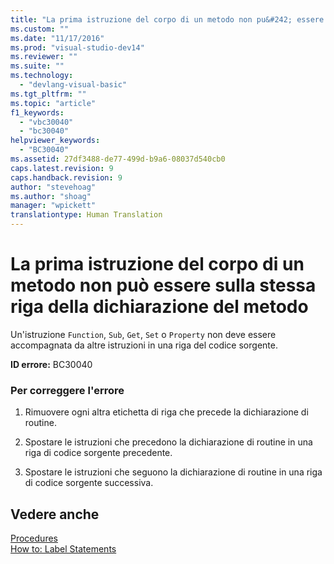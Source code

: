 ```yaml
---
title: "La prima istruzione del corpo di un metodo non pu&#242; essere sulla stessa riga della dichiarazione del metodo | Microsoft Docs"
ms.custom: ""
ms.date: "11/17/2016"
ms.prod: "visual-studio-dev14"
ms.reviewer: ""
ms.suite: ""
ms.technology: 
  - "devlang-visual-basic"
ms.tgt_pltfrm: ""
ms.topic: "article"
f1_keywords: 
  - "vbc30040"
  - "bc30040"
helpviewer_keywords: 
  - "BC30040"
ms.assetid: 27df3488-de77-499d-b9a6-08037d540cb0
caps.latest.revision: 9
caps.handback.revision: 9
author: "stevehoag"
ms.author: "shoag"
manager: "wpickett"
translationtype: Human Translation
---
```

# La prima istruzione del corpo di un metodo non pu&#242; essere sulla stessa riga della dichiarazione del metodo
Un'istruzione `Function`, `Sub`, `Get`, `Set` o `Property` non deve essere accompagnata da altre istruzioni in una riga del codice sorgente.  
  
 **ID errore:** BC30040  
  
### Per correggere l'errore  
  
1.  Rimuovere ogni altra etichetta di riga che precede la dichiarazione di routine.  
  
2.  Spostare le istruzioni che precedono la dichiarazione di routine in una riga di codice sorgente precedente.  
  
3.  Spostare le istruzioni che seguono la dichiarazione di routine in una riga di codice sorgente successiva.  
  
## Vedere anche  
 [Procedures](../../visual-basic/programming-guide/language-features/procedures/index.md)   
 [How to: Label Statements](../../visual-basic/programming-guide/program-structure/how-to-label-statements.md)